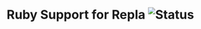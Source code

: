 # Ruby Support for Repla ![Status](https://github.com/repla/repla-ruby/actions/workflows/ci.yml/badge.svg)
